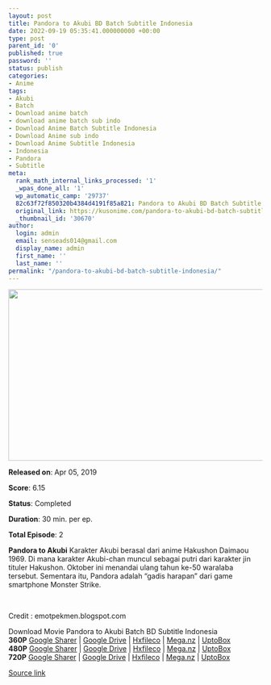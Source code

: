 ```yaml
---
layout: post
title: Pandora to Akubi BD Batch Subtitle Indonesia
date: 2022-09-19 05:35:41.000000000 +00:00
type: post
parent_id: '0'
published: true
password: ''
status: publish
categories:
- Anime
tags:
- Akubi
- Batch
- Download anime batch
- download anime batch sub indo
- Download Anime Batch Subtitle Indonesia
- Download Anime sub indo
- Download Anime Subtitle Indonesia
- Indonesia
- Pandora
- Subtitle
meta:
  rank_math_internal_links_processed: '1'
  _wpas_done_all: '1'
  wp_automatic_camp: '29737'
  82c63f72f850320b4384d4191f85a821: Pandora to Akubi BD Batch Subtitle Indonesia
  original_link: https://kusonime.com/pandora-to-akubi-bd-batch-subtitle-indonesia/
  _thumbnail_id: '30670'
author:
  login: admin
  email: senseads014@gmail.com
  display_name: admin
  first_name: ''
  last_name: ''
permalink: "/pandora-to-akubi-bd-batch-subtitle-indonesia/"
---
```

<p><img width="604" height="340" src="{{ site.baseurl }}/assets/2022/09/Pandora-to-Akubi-604x340.jpg" class="attachment-thumb-large size-thumb-large wp-post-image" alt="" loading="lazy" title="Pandora to Akubi BD Batch Subtitle Indonesia" srcset="https://kusonime.com/wp-content/uploads/2021/04/Pandora-to-Akubi-604x340.jpg 604w, https://kusonime.com/wp-content/uploads/2021/04/Pandora-to-Akubi-300x169.jpg 300w, https://kusonime.com/wp-content/uploads/2021/04/Pandora-to-Akubi-768x432.jpg 768w, https://kusonime.com/wp-content/uploads/2021/04/Pandora-to-Akubi-520x293.jpg 520w, https://kusonime.com/wp-content/uploads/2021/04/Pandora-to-Akubi.jpg 1000w" sizes="(max-width: 604px) 100vw, 604px" />
<p><b>Released on</b>: Apr 05, 2019</p>
<p>
<p><b>Score</b>: 6.15</p>
<p>
<p><b>Status</b>: Completed</p>
<p>
<p><b>Duration</b>: 30 min. per ep.</p>
<p>
<p><b>Total Episode</b>: 2</p>
<p>
<p><strong>Pandora to Akubi</strong> Karakter Akubi berasal dari anime Hakushon Daimaou 1969. Di mana karakter Akubi-chan muncul sebagai putri dari karakter jin tituler Hakushon. Oktober ini menandai ulang tahun ke-50 waralaba tersebut. Sementara itu, Pandora adalah “gadis harapan” dari game smartphone Monster Strike.</p>
<p>
<p> </p>
<p>
<p>Credit : emotpekmen.blogspot.com</p>
<p>
<div class="smokeddl">
<div class="smokettl">Download Movie Pandora to Akubi Batch BD Subtitle Indonesia</div>
<div class="smokeurl"><strong>360P</strong> <a href="https://acefile.co/f/42110860/kusonime-pandora-to-akubi-360p-rar" target="_blank" rel="noopener noreferrer">Google Sharer</a> | <a href="https://drive.google.com/uc?export=download&amp;id=1dXKOe0keO4oNOcmfl6oND0695bNRIQs6" target="_blank" rel="noopener">Google Drive</a> | <a href="https://hxfile.co/3d0jn5244qv7" target="_blank" rel="noopener">Hxfileco</a> | <a href="https://mega.nz/file/K0xk1RKL#xOJu8TF2KmrMouSUIgfBQOM_PDn0cKssGrPSyKQtBGU" target="_blank" rel="noopener">Mega.nz</a> | <a href="https://uptobox.com/2kd03h97nu0e" target="_blank" rel="noopener">UptoBox</a></div>
<div class="smokeurl"><strong>480P</strong> <a href="https://acefile.co/f/42110861/kusonime-pandora-to-akubi-480p-rar" target="_blank" rel="noopener noreferrer">Google Sharer</a> | <a href="https://drive.google.com/uc?export=download&amp;id=1yrfUWnEuogEgAo0Qmu_M-KtOdZaE2Fmq" target="_blank" rel="noopener">Google Drive</a> | <a href="https://hxfile.co/o0z22t1f5brp" target="_blank" rel="noopener">Hxfileco</a> | <a href="https://mega.nz/file/a05G0DJL#DCKr2eQHmKAL2fsnU9fOSaPlyBJkyK9jheiwMhfL0Dc" target="_blank" rel="noopener">Mega.nz</a> | <a href="https://uptobox.com/0hk59bemsdqo" target="_blank" rel="noopener">UptoBox</a></div>
<div class="smokeurl"><strong>720P</strong> <a href="https://acefile.co/f/42110864/kusonime-pandora-to-akubi-720p-rar" target="_blank" rel="noopener noreferrer">Google Sharer</a> | <a href="https://drive.google.com/uc?export=download&amp;id=1NyaS7GDez9MLpZGdBNtW-Ax6sUOz8t5J" target="_blank" rel="noopener">Google Drive</a> | <a href="https://hxfile.co/su0smgvnxgyn" target="_blank" rel="noopener">Hxfileco</a> | <a href="https://mega.nz/file/OgpCTBDL#MUzsTq4mLa3zfzYLsxMS7pb9A153xy_cqudQl0NTCvM" target="_blank" rel="noopener">Mega.nz</a> | <a href="https://uptobox.com/6krcsxs7q3g7" target="_blank" rel="noopener">UptoBox</a></div>
</div>
<p><a href="https://kusonime.com/pandora-to-akubi-bd-batch-subtitle-indonesia/">Source link </a></p>
